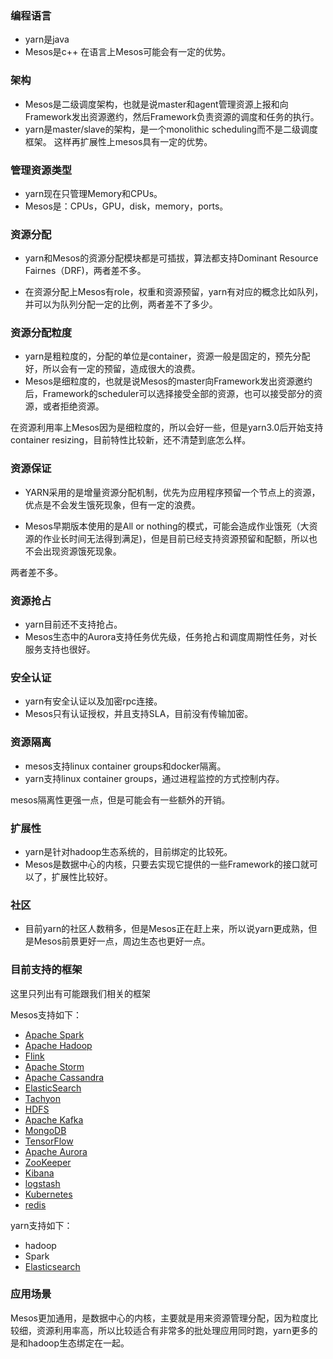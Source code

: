 
### 编程语言

* yarn是java
* Mesos是c++
在语言上Mesos可能会有一定的优势。

### 架构

* Mesos是二级调度架构，也就是说master和agent管理资源上报和向Framework发出资源邀约，然后Framework负责资源的调度和任务的执行。
* yarn是master/slave的架构，是一个monolithic scheduling而不是二级调度框架。
这样再扩展性上mesos具有一定的优势。

### 管理资源类型

* yarn现在只管理Memory和CPUs。
* Mesos是：CPUs，GPU，disk，memory，ports。

### 资源分配

* yarn和Mesos的资源分配模块都是可插拔，算法都支持Dominant Resource Fairnes（DRF)，两者差不多。

* 在资源分配上Mesos有role，权重和资源预留，yarn有对应的概念比如队列，并可以为队列分配一定的比例，两者差不了多少。

### 资源分配粒度

* yarn是粗粒度的，分配的单位是container，资源一般是固定的，预先分配好，所以会有一定的预留，造成很大的浪费。
* Mesos是细粒度的，也就是说Mesos的master向Framework发出资源邀约后，Framework的scheduler可以选择接受全部的资源，也可以接受部分的资源，或者拒绝资源。

在资源利用率上Mesos因为是细粒度的，所以会好一些，但是yarn3.0后开始支持container resizing，目前特性比较新，还不清楚到底怎么样。

### 资源保证

* YARN采用的是增量资源分配机制，优先为应用程序预留一个节点上的资源，优点是不会发生饿死现象，但有一定的浪费。

* Mesos早期版本使用的是All or nothing的模式，可能会造成作业饿死（大资源的作业长时间无法得到满足)，但是目前已经支持资源预留和配额，所以也不会出现资源饿死现象。

两者差不多。

### 资源抢占

* yarn目前还不支持抢占。
* Mesos生态中的Aurora支持任务优先级，任务抢占和调度周期性任务，对长服务支持也很好。

### 安全认证

* yarn有安全认证以及加密rpc连接。
* Mesos只有认证授权，并且支持SLA，目前没有传输加密。

### 资源隔离

* mesos支持linux container groups和docker隔离。
* yarn支持linux container groups，通过进程监控的方式控制内存。

mesos隔离性更强一点，但是可能会有一些额外的开销。

### 扩展性

* yarn是针对hadoop生态系统的，目前绑定的比较死。
* Mesos是数据中心的内核，只要去实现它提供的一些Framework的接口就可以了，扩展性比较好。

### 社区

* 目前yarn的社区人数稍多，但是Mesos正在赶上来，所以说yarn更成熟，但是Mesos前景更好一点，周边生态也更好一点。

### 目前支持的框架

这里只列出有可能跟我们相关的框架

Mesos支持如下：

* [Apache Spark](https://spark.apache.org/docs/latest/running-on-mesos.html)
* [Apache Hadoop](https://github.com/mesos/hadoop)
* [Flink](https://github.com/apache/flink/tree/master/flink-mesos)
* [Apache Storm](https://github.com/mesos/storm)
* [Apache Cassandra](https://github.com/mesosphere/ca)
* [ElasticSearch](https://github.com/mesos/elasticsearch)
* [Tachyon](https://github.com/mesosphere/tachyon-mesos)
* [HDFS](https://github.com/mesosphere/hdfs-deprecated)
* [Apache Kafka](https://github.com/mesos/kafka)
* [MongoDB](https://github.com/massenz/mongo_fw)
* [TensorFlow](https://github.com/douban/tfmesos)
* [Apache Aurora](http://aurora.apache.org/)
* [ZooKeeper](https://github.com/CiscoCloud/exhibitor-mesos-framework)
* [Kibana](https://github.com/mesos/kibana)
* [logstash](https://github.com/mesos/logstash)
* [Kubernetes](https://github.com/mesosphere/kubernetes-mesos)
* [redis](https://github.com/mesos/mr-redis)

yarn支持如下：

* hadoop
* Spark
* [Elasticsearch](https://www.elastic.co/guide/en/elasticsearch/hadoop/current/es-yarn.html)


### 应用场景

Mesos更加通用，是数据中心的内核，主要就是用来资源管理分配，因为粒度比较细，资源利用率高，所以比较适合有非常多的批处理应用同时跑，yarn更多的是和hadoop生态绑定在一起。
